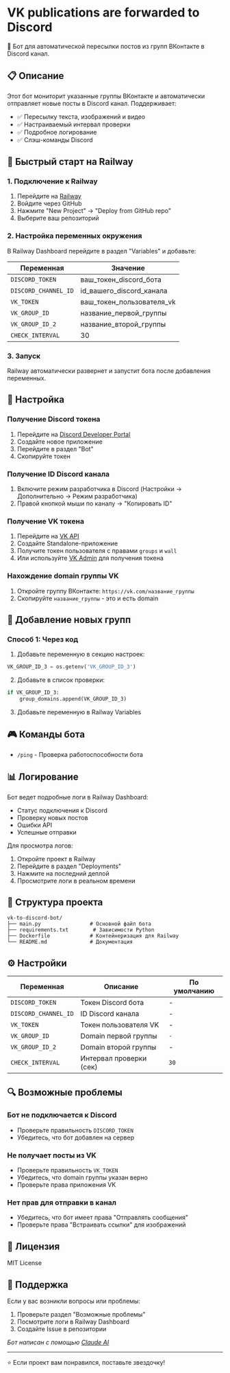 # VK publications are forwarded to Discord

🤖 Бот для автоматической пересылки постов из групп ВКонтакте в Discord канал.

## 📋 Описание

Этот бот мониторит указанные группы ВКонтакте и автоматически отправляет новые посты в Discord канал. Поддерживает:
- ✅ Пересылку текста, изображений и видео
- ✅ Настраиваемый интервал проверки
- ✅ Подробное логирование
- ✅ Слэш-команды Discord

## 🚀 Быстрый старт на Railway

### 1. Подключение к Railway
1. Перейдите на [Railway](https://railway.app)
2. Войдите через GitHub
3. Нажмите "New Project" → "Deploy from GitHub repo"
4. Выберите ваш репозиторий

### 2. Настройка переменных окружения
В Railway Dashboard перейдите в раздел "Variables" и добавьте:

| Переменная | Значение |
|------------|----------|
| `DISCORD_TOKEN` | ваш_токен_discord_бота |
| `DISCORD_CHANNEL_ID` | id_вашего_discord_канала |
| `VK_TOKEN` | ваш_токен_пользователя_vk |
| `VK_GROUP_ID` | название_первой_группы |
| `VK_GROUP_ID_2` | название_второй_группы |
| `CHECK_INTERVAL` | 30 |

### 3. Запуск
Railway автоматически развернет и запустит бота после добавления переменных.

## 🔧 Настройка

### Получение Discord токена
1. Перейдите на [Discord Developer Portal](https://discord.com/developers/applications)
2. Создайте новое приложение
3. Перейдите в раздел "Bot"
4. Скопируйте токен

### Получение ID Discord канала
1. Включите режим разработчика в Discord (Настройки → Дополнительно → Режим разработчика)
2. Правой кнопкой мыши по каналу → "Копировать ID"

### Получение VK токена
1. Перейдите на [VK API](https://vk.com/dev)
2. Создайте Standalone-приложение
3. Получите токен пользователя с правами `groups` и `wall`
4. Или используйте [VK Admin](https://vkhost.github.io/) для получения токена

### Нахождение domain группы VK
1. Откройте группу ВКонтакте: `https://vk.com/название_группы`
2. Скопируйте `название_группы` - это и есть domain

## 📝 Добавление новых групп

### Способ 1: Через код
1. Добавьте переменную в секцию настроек:
```python
VK_GROUP_ID_3 = os.getenv('VK_GROUP_ID_3')
```

2. Добавьте в список проверки:
```python
if VK_GROUP_ID_3:
    group_domains.append(VK_GROUP_ID_3)
```

3. Добавьте переменную в Railway Variables

## 🎮 Команды бота

- `/ping` - Проверка работоспособности бота

## 📊 Логирование

Бот ведет подробные логи в Railway Dashboard:
- Статус подключения к Discord
- Проверку новых постов
- Ошибки API
- Успешные отправки

Для просмотра логов:
1. Откройте проект в Railway
2. Перейдите в раздел "Deployments"
3. Нажмите на последний деплой
4. Просмотрите логи в реальном времени

## 📁 Структура проекта

```
vk-to-discord-bot/
├── main.py                # Основной файл бота
├── requirements.txt        # Зависимости Python
├── Dockerfile             # Контейнеризация для Railway
└── README.md              # Документация
```

## ⚙️ Настройки

| Переменная | Описание | По умолчанию |
|------------|----------|--------------|
| `DISCORD_TOKEN` | Токен Discord бота | - |
| `DISCORD_CHANNEL_ID` | ID Discord канала | - |
| `VK_TOKEN` | Токен пользователя VK | - |
| `VK_GROUP_ID` | Domain первой группы | `-` |
| `VK_GROUP_ID_2` | Domain второй группы | - |
| `CHECK_INTERVAL` | Интервал проверки (сек) | `30` |

## 🔍 Возможные проблемы

### Бот не подключается к Discord
- Проверьте правильность `DISCORD_TOKEN`
- Убедитесь, что бот добавлен на сервер

### Не получает посты из VK
- Проверьте правильность `VK_TOKEN`
- Убедитесь, что domain группы указан верно
- Проверьте права приложения VK

### Нет прав для отправки в канал
- Убедитесь, что бот имеет права "Отправлять сообщения"
- Проверьте права "Встраивать ссылки" для изображений

## 📄 Лицензия

MIT License

## 🤝 Поддержка

Если у вас возникли вопросы или проблемы:
1. Проверьте раздел "Возможные проблемы"
2. Посмотрите логи в Railway Dashboard
3. Создайте Issue в репозитории


*Бот написан с помощью [Claude AI](https://claude.ai)*

---

⭐ Если проект вам понравился, поставьте звездочку! 
